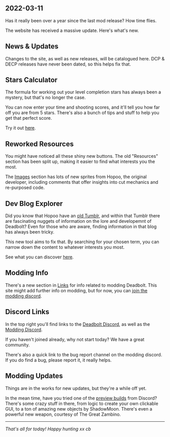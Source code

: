 ## 2022-03-11

Has it really been over a year since the last mod release? How time flies.

The website has received a massive update. Here's what's new.

## News & Updates

Changes to the site, as well as new releases, will be catalogued here. DCP & DECP releases have never been dated, so this helps fix that.


## Stars Calculator

The formula for working out your level completion stars has always been a mystery, but that's no longer the case.

You can now enter your time and shooting scores, and it'll tell you how far off you are from 5 stars. There's also a bunch of tips and stuff to help you get that perfect score.

Try it out [here](/stars-calculator).


## Reworked Resources

You might have noticed all these shiny new buttons. The old "Resources" section has been split up, making it easier to find what interests you the most.

The [Images](/images) section has lots of new sprites from Hopoo, the original developer, including comments that offer insights into cut mechanics and re-purposed code.


## Dev Blog Explorer

Did you know that Hopoo have an [old Tumblr](https://hopoo.tumblr.com/), and within that Tumblr there are fascinating nuggets of information on the lore and developemnt of Deadbolt? Even for those who are aware, finding information in that blog has always been tricky.

This new tool aims to fix that. By searching for your chosen term, you can narrow down the content to whatever interests you most.

See what you can discover [here](/devblog-explorer).


## Modding Info

There's a new section in [Links](/links#links-modding) for info related to modding Deadbolt. This site might add further info on modding, but for now, you can [join the modding discord](https://discord.gg/8dqM6xDmrC).


## Discord Links

In the top right you'll find links to the [Deadbolt Discord](https://discord.gg/nw3Ad2c), as well as the [Modding Discord](https://discord.gg/8dqM6xDmrC).

If you haven't joined already, why not start today? We have a great community.

There's also a quick link to the bug report channel on the modding discord. If you do find a bug, please report it, it really helps.


## Modding Updates

Things are in the works for new updates, but they're a while off yet.

In the mean time, have you tried one of the [preview builds](https://discord.gg/M6ZUNWjK5E) from Discord? There's some crazy stuff in there, from logic to create your own clickable GUI, to a ton of amazing new objects by ShadowMoon. There's even a powerful new weapon, courtesy of The Great Zambino.

---

_That's all for today! Happy hunting xx cb_
